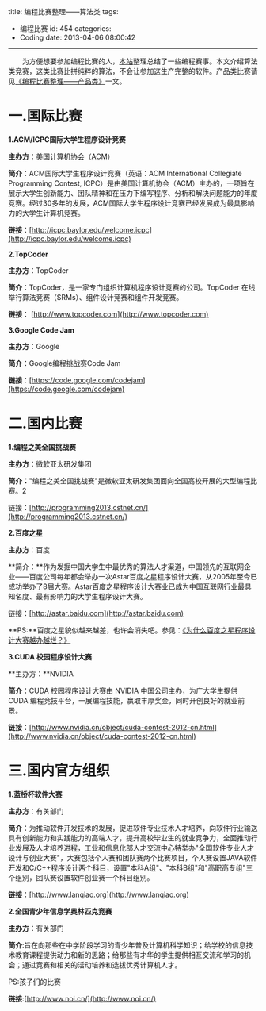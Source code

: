 title: 编程比赛整理——算法类
tags:
  - 编程比赛
id: 454
categories:
  - Coding
date: 2013-04-06 08:00:42
---

　　为方便想要参加编程比赛的人，[本站](http://www.itoldme.net)整理总结了一些编程赛事。本文介绍算法类竞赛，这类比赛比拼纯粹的算法，不会让参加这生产完整的软件。产品类比赛请见[《编程比赛整理——产品类》](http://www.itoldme.net/archives/494)一文。

# 一.国际比赛

**1.ACM/ICPC国际大学生程序设计竞赛**

**主办方**：美国计算机协会（ACM）

**简介**：ACM国际大学生程序设计竞赛（英语：ACM International Collegiate Programming Contest, ICPC）是由美国计算机协会（ACM）主办的，一项旨在展示大学生创新能力、团队精神和在压力下编写程序、分析和解决问题能力的年度竞赛。经过30多年的发展，ACM国际大学生程序设计竞赛已经发展成为最具影响力的大学生计算机竞赛。

**链接**：[http://icpc.baylor.edu/welcome.icpc](http://icpc.baylor.edu/welcome.icpc)

**2.TopCoder**

**主办方**：TopCoder

**简介**：TopCoder，是一家专门组织计算机程序设计竞赛的公司。TopCoder 在线举行算法竞赛（SRMs）、组件设计竞赛和组件开发竞赛。

**链接**： [http://www.topcoder.com](http://www.topcoder.com)

**3.Google Code Jam**

**主办方**：Google

**简介**：Google编程挑战赛Code Jam

**链接**：[https://code.google.com/codejam](https://code.google.com/codejam)

# 二.国内比赛

**1.编程之美全国挑战赛**

**主办方**：微软亚太研发集团

**简介：**"编程之美全国挑战赛"是微软亚太研发集团面向全国高校开展的大型编程比赛。2

链接：[http://programming2013.cstnet.cn/](http://programming2013.cstnet.cn/)

**2.百度之星**

**主办方**：百度

**简介：**作为发掘中国大学生中最优秀的算法人才渠道，中国领先的互联网企业——百度公司每年都会举办一次Astar百度之星程序设计大赛，从2005年至今已成功举办了8届大赛。Astar百度之星程序设计大赛业已成为中国互联网行业最具知名度、最有影响力的大学生程序设计大赛。

链接：[http://astar.baidu.com](http://astar.baidu.com)

**PS:**百度之星貌似越来越差，也许会消失吧。参见：[《为什么百度之星程序设计大赛越办越烂？》](http://www.zhihu.com/question/21487063)

**3.CUDA 校园程序设计大赛**

**主办方：**NVIDIA

**简介**：CUDA 校园程序设计大赛由 NVIDIA 中国公司主办，为广大学生提供 CUDA 编程竞技平台，一展编程技能，赢取丰厚奖金，同时开创良好的就业前景。

**链接**：[http://www.nvidia.cn/object/cuda-contest-2012-cn.html](http://www.nvidia.cn/object/cuda-contest-2012-cn.html)

# 三.国内官方组织

**1.蓝桥杯软件大赛**

**主办方**：有关部门

**简介**：为推动软件开发技术的发展，促进软件专业技术人才培养，向软件行业输送具有创新能力和实践能力的高端人才，提升高校毕业生的就业竞争力，全面推动行业发展及人才培养进程，工业和信息化部人才交流中心特举办"全国软件专业人才设计与创业大赛"，大赛包括个人赛和团队赛两个比赛项目，个人赛设置JAVA软件开发和C/C++程序设计两个科目，设置"本科A组"、"本科B组"和"高职高专组"三个组别，团队赛设置软件创业赛一个科目组别。

**链接**：[http://www.lanqiao.org](http://www.lanqiao.org)

**2.全国青少年信息学奥林匹克竞赛**

**主办方**：有关部门

**简介**:旨在向那些在中学阶段学习的青少年普及计算机科学知识；给学校的信息技术教育课程提供动力和新的思路；给那些有才华的学生提供相互交流和学习的机会；通过竞赛和相关的活动培养和选拔优秀计算机人才。

PS:孩子们的比赛

**链接**:[http://www.noi.cn/](http://www.noi.cn/)